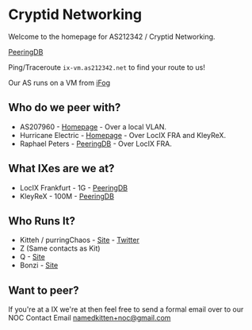 # Cryptid Networking

Welcome to the homepage for AS212342 / Cryptid Networking.

[PeeringDB](https://www.peeringdb.com/asn/212342)

Ping/Traceroute `ix-vm.as212342.net` to find your route to us!

Our AS runs on a VM from [iFog](https://ifog.ch)

## Who do we peer with?
- AS207960 - [Homepage](https://as207960.net) - Over a local VLAN.
- Hurricane Electric - [Homepage](https://he.net) - Over LocIX FRA and KleyReX.
- Raphael Peters - [PeeringDB](https://as207968.peeringdb.com) - Over LocIX FRA.

## What IXes are we at?
- LocIX Frankfurt - 1G - [PeeringDB](https://www.peeringdb.com/ix/2084)
- KleyReX - 100M - [PeeringDB](https://www.peeringdb.com/ix/123)

## Who Runs It?
- Kitteh / purringChaos - [Site](https://kitteh.pw) - [Twitter](https://twitter.com/purringChaos)
- Z (Same contacts as Kit)
- Q - [Site](https://magicalcodewit.ch/)
- Bonzi - [Site](https://lordbonzi.pro/)

## Want to peer?
If you're at a IX we're at then feel free to send a formal email over to our NOC Contact Email [namedkitten+noc@gmail.com](mailto:namedkitten+noc@gmail.com)
